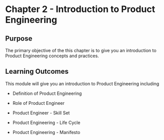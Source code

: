 # Chapter 2 - Introduction to Product Engineering

## Purpose

The primary objective of the this chapter is to give you an introduction to Product Engineering concepts and practices.

## Learning Outcomes

This module will give you an introduction to Product Engineering including

- Definition of Product Engineering

- Role of Product Engineer

- Product Engineer - Skill Set

- Product Engineering - Life Cycle

- Product Engineering - Manifesto
